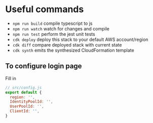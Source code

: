 # Useful commands

 * `npm run build`   compile typescript to js
 * `npm run watch`   watch for changes and compile
 * `npm run test`    perform the jest unit tests
 * `cdk deploy`      deploy this stack to your default AWS account/region
 * `cdk diff`        compare deployed stack with current state
 * `cdk synth`       emits the synthesized CloudFormation template

## To configure login page

Fill in
```js
// src/config.js
export default {
  region: '',
  IdentityPoolId: '',
  UserPoolId: '',
  ClientId: '',
}
```
